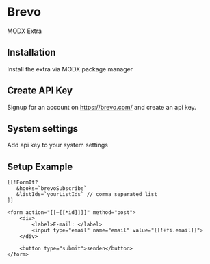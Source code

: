 # Brevo
MODX Extra

## Installation
Install the extra via MODX package manager

## Create API Key
Signup for an account on https://brevo.com/ and create an api key.

## System settings
Add api key to your system settings

## Setup Example
```
[[!FormIt?
   &hooks=`brevoSubscribe`
   &listIds=`yourListIds` // comma separated list
]]

<form action="[[~[[*id]]]]" method="post">
    <div>
        <label>E-mail: </label>
        <input type="email" name="email" value="[[!+fi.email]]">
    </div>

    <button type="submit">senden</button>
</form>
```

